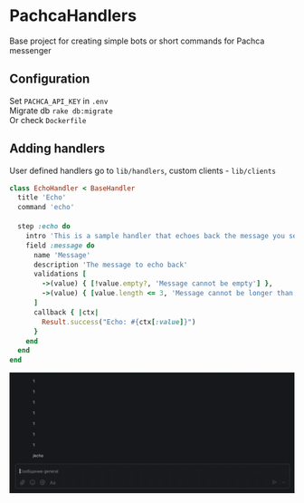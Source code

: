 # PachcaHandlers

Base project for creating simple bots or short commands for Pachca messenger

## Configuration

Set `PACHCA_API_KEY` in `.env`\
Migrate db `rake db:migrate`\
Or check `Dockerfile`

## Adding handlers

User defined handlers go to `lib/handlers`, custom clients - `lib/clients`

```ruby
class EchoHandler < BaseHandler
  title 'Echo'
  command 'echo'

  step :echo do
    intro 'This is a sample handler that echoes back the message you send in the chat.'
    field :message do
      name 'Message'
      description 'The message to echo back'
      validations [
        ->(value) { [!value.empty?, 'Message cannot be empty'] },
        ->(value) { [value.length <= 3, 'Message cannot be longer than 3 characters'] }
      ]
      callback { |ctx|
        Result.success("Echo: #{ctx[:value]}")
      }
    end
  end
end
```

<img src="g.gif">